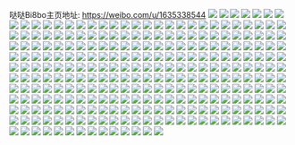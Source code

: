 哒哒Bi8bo主页地址: https://weibo.com/u/1635338544 
![](https://wx4.sinaimg.cn/mw2000/61794930ly1h8cof2o1s3j215s0vcwn5.jpg) 
![](https://wx4.sinaimg.cn/mw2000/61794930ly1h8cof53jgpj21400u0tmc.jpg) 
![](https://wx4.sinaimg.cn/mw2000/61794930ly1h81g8zfx1fj22c02c0qsw.jpg) 
![](https://wx4.sinaimg.cn/mw2000/61794930ly1h81g8ztxvnj20sg0sg45a.jpg) 
![](https://wx4.sinaimg.cn/mw2000/61794930ly1h81g90pqvqj23402c0kjm.jpg) 
![](https://wx4.sinaimg.cn/mw2000/61794930ly1h81g91ctuqj20zq0qsh1v.jpg) 
![](https://wx4.sinaimg.cn/mw2000/61794930ly1h81g91pv3wj20ph0sg43y.jpg) 
![](https://wx4.sinaimg.cn/mw2000/61794930ly1h81g926wxvj20sg0sg0zf.jpg) 
![](https://wx4.sinaimg.cn/mw2000/61794930ly1h81g8yr7gkj224l2u57wi.jpg) 
![](https://wx4.sinaimg.cn/mw2000/61794930ly1h81g953lf7j23402c01l0.jpg) 
![](https://wx4.sinaimg.cn/mw2000/61794930ly1h81g96v4vxj22c02c07wi.jpg) 
![](https://wx4.sinaimg.cn/mw2000/61794930ly1h7hszgdphoj23402c0kjp.jpg) 
![](https://wx4.sinaimg.cn/mw2000/61794930ly1h7hswql80rj215s0vckcd.jpg) 
![](https://wx4.sinaimg.cn/mw2000/61794930ly1h7ezgv9510j20vc15sn10.jpg) 
![](https://wx4.sinaimg.cn/mw2000/61794930ly1h7ezgvq4vij20vc15swv8.jpg) 
![](https://wx4.sinaimg.cn/mw2000/61794930ly1h7ezgw2zcwj20rb10f0tc.jpg) 
![](https://wx4.sinaimg.cn/mw2000/61794930ly1h7ezgwni2vj20vc15s752.jpg) 
![](https://wx4.sinaimg.cn/mw2000/61794930ly1h7c2vpcnw1j22dr36ae81.jpg) 
![](https://wx4.sinaimg.cn/mw2000/61794930ly1h6zf6b25zaj23344monph.jpg) 
![](https://wx4.sinaimg.cn/mw2000/61794930ly1h6zf64tyl1j23344mohdy.jpg) 
![](https://wx4.sinaimg.cn/mw2000/61794930ly1h5mud5g5gwj221a2pphdu.jpg) 
![](https://wx4.sinaimg.cn/mw2000/61794930ly1h5mud743iej22c0340kjn.jpg) 
![](https://wx4.sinaimg.cn/mw2000/61794930ly1h5mud8kdxsj21rb2cfu0x.jpg) 
![](https://wx4.sinaimg.cn/mw2000/61794930ly1h5msa61fa3j22c0340x6q.jpg) 
![](https://wx4.sinaimg.cn/mw2000/61794930ly1h5msaglgyqj22c0340kjn.jpg) 
![](https://wx4.sinaimg.cn/mw2000/61794930ly1h5msaa4wrzj22c03407wj.jpg) 
![](https://wx4.sinaimg.cn/mw2000/61794930ly1h5dp2pujepj23402c01kz.jpg) 
![](https://wx4.sinaimg.cn/mw2000/61794930ly1h5dp0v4vyjj215s0vcqlz.jpg) 
![](https://wx4.sinaimg.cn/mw2000/61794930ly1h5dp11zv05j215s0vckbq.jpg) 
![](https://wx4.sinaimg.cn/mw2000/61794930ly1h57a19p57lj20uk4nf1ky.jpg) 
![](https://wx4.sinaimg.cn/mw2000/61794930ly1h57a0rmz2zj20xc4hjx6p.jpg) 
![](https://wx4.sinaimg.cn/mw2000/61794930ly1h41454t2apj20n01dsqah.jpg) 
![](https://wx4.sinaimg.cn/mw2000/61794930ly1h3lxtnrgqmj22c035p7wj.jpg) 
![](https://wx4.sinaimg.cn/mw2000/61794930ly1h3lxtp4ue0j22012o21ky.jpg) 
![](https://wx4.sinaimg.cn/mw2000/61794930ly1h2yjz51sn4j23402c0qv6.jpg) 
![](https://wx4.sinaimg.cn/mw2000/61794930ly1h10dm39wm7j20n01dsqgo.jpg) 
![](https://wx4.sinaimg.cn/mw2000/61794930ly1h0m1b7peohj22c0340x6r.jpg) 
![](https://wx4.sinaimg.cn/mw2000/61794930ly1h0m19teum3j20zg13adlh.jpg) 
![](https://wx4.sinaimg.cn/mw2000/61794930ly1gzsjb03cz6j22c02c0e82.jpg) 
![](https://wx4.sinaimg.cn/mw2000/61794930ly1gyxzk0sg3rj20qo13y7gz.jpg) 
![](https://wx4.sinaimg.cn/mw2000/61794930ly1gyxzk0jh9pj20qu14ak4v.jpg) 
![](https://wx4.sinaimg.cn/mw2000/61794930ly1gyxzk128d7j20qi13pdsy.jpg) 
![](https://wx4.sinaimg.cn/mw2000/61794930ly1gyxzk1acrmj20qj13u14x.jpg) 
![](https://wx4.sinaimg.cn/mw2000/61794930ly1gyxzk1mpn3j20s415lds4.jpg) 
![](https://wx4.sinaimg.cn/mw2000/61794930ly1gyxzk1x69ij20t417nao5.jpg) 
![](https://wx4.sinaimg.cn/mw2000/61794930ly1gyxzk2a1y5j20ru15rgzy.jpg) 
![](https://wx4.sinaimg.cn/mw2000/61794930ly1gyxzk2k2wfj20vc1907jd.jpg) 
![](https://wx4.sinaimg.cn/mw2000/61794930ly1gyxzk2txhij20s1161qhl.jpg) 
![](https://wx4.sinaimg.cn/mw2000/61794930ly1gys1wez3v2j20vc15snbc.jpg) 
![](https://wx4.sinaimg.cn/mw2000/61794930ly1gyq5xviyx3j22c0340u0y.jpg) 
![](https://wx4.sinaimg.cn/mw2000/61794930ly1gyq5xx77u1j22g23317wi.jpg) 
![](https://wx4.sinaimg.cn/mw2000/61794930ly1gyjxtg3av4j22oa2ip4qq.jpg) 
![](https://wx4.sinaimg.cn/mw2000/61794930ly1gxkp20vrj9j234022oe83.jpg) 
![](https://wx4.sinaimg.cn/mw2000/61794930ly1gxkp23ccemj24mo334b2d.jpg) 
![](https://wx4.sinaimg.cn/mw2000/61794930ly1gxkp26cecyj24mo334e85.jpg) 
![](https://wx4.sinaimg.cn/mw2000/61794930ly1gxkp28wje9j24mo334npi.jpg) 
![](https://wx4.sinaimg.cn/mw2000/61794930ly1gxkp21n364j22sg1r3hdt.jpg) 
![](https://wx4.sinaimg.cn/mw2000/61794930ly1gx9yyz9d1gj20hu0huwg3.jpg) 
![](https://wx4.sinaimg.cn/mw2000/61794930ly1gwqhbsw1zfj228w1oohdt.jpg) 
![](https://wx4.sinaimg.cn/mw2000/61794930ly1gwqhbv1upbj22hv1veqv5.jpg) 
![](https://wx4.sinaimg.cn/mw2000/61794930ly1gwlr8r5ic6j23402c0hdt.jpg) 
![](https://wx4.sinaimg.cn/mw2000/61794930ly1gwlr8p7u44j225g2va7wi.jpg) 
![](https://wx4.sinaimg.cn/mw2000/61794930ly1gwi0s0ov8yj23402c0npe.jpg) 
![](https://wx4.sinaimg.cn/mw2000/61794930ly1gwi0s2ydkmj23402c0kjm.jpg) 
![](https://wx4.sinaimg.cn/mw2000/61794930ly1gwi0s4h6acj22ij1vwqv5.jpg) 
![](https://wx4.sinaimg.cn/mw2000/61794930ly1gwi0s6eyhsj22c0340x6q.jpg) 
![](https://wx4.sinaimg.cn/mw2000/61794930ly1gw90kg9kvzj215s0vcqgz.jpg) 
![](https://wx4.sinaimg.cn/mw2000/61794930ly1gw90kgi4cfj215s0vc49a.jpg) 
![](https://wx4.sinaimg.cn/mw2000/61794930ly1gvroxo19xrj20mg0iz7av.jpg) 
![](https://wx4.sinaimg.cn/mw2000/61794930ly1gvroxoh1v4j215s0vctq0.jpg) 
![](https://wx4.sinaimg.cn/mw2000/61794930ly1gvroxh9m5sj221m2q6u0x.jpg) 
![](https://wx4.sinaimg.cn/mw2000/61794930ly1gvrouql67yj21kj23e7w6.jpg) 
![](https://wx4.sinaimg.cn/mw2000/61794930ly1gvrourecfxj21o52874qp.jpg) 
![](https://wx4.sinaimg.cn/mw2000/61794930ly1gvrouswuudj22c0340e83.jpg) 
![](https://wx4.sinaimg.cn/mw2000/61794930ly1gvrouvt7nij23402c0hdw.jpg) 
![](https://wx4.sinaimg.cn/mw2000/001MFIg8ly1gvck62fjqfj620t20taqw02.jpg) 
![](https://wx4.sinaimg.cn/mw2000/001MFIg8ly1gvck5yy3p4j62bv2bvx1x02.jpg) 
![](https://wx4.sinaimg.cn/mw2000/001MFIg8ly1gvck60d65yj63402c0e8302.jpg) 
![](https://wx4.sinaimg.cn/mw2000/001MFIg8ly1gvck632rduj61gf13bamx02.jpg) 
![](https://wx4.sinaimg.cn/mw2000/001MFIg8ly1gvck63t4tuj61r61be4kj02.jpg) 
![](https://wx4.sinaimg.cn/mw2000/001MFIg8ly1gvck61ondwj624u24ue8102.jpg) 
![](https://wx4.sinaimg.cn/mw2000/001MFIg8ly1gv82072x81j60rs0kuaeu02.jpg) 
![](https://wx4.sinaimg.cn/mw2000/61794930ly1gut8on9h3hj23402c0b29.jpg) 
![](https://wx4.sinaimg.cn/mw2000/001MFIg8ly1guom9g49fuj615s0vcap902.jpg) 
![](https://wx4.sinaimg.cn/mw2000/001MFIg8ly1guom9gx6n8j615s0vcdtr02.jpg) 
![](https://wx4.sinaimg.cn/mw2000/001MFIg8ly1guom9gh57dj61iy1580tw02.jpg) 
![](https://wx4.sinaimg.cn/mw2000/001MFIg8ly1guo0ewaogmj61qp2m1qnd02.jpg) 
![](https://wx4.sinaimg.cn/mw2000/001MFIg8ly1gunis58x0sj62c0340kjn02.jpg) 
![](https://wx4.sinaimg.cn/mw2000/61794930ly1gunis643wdj215s0vctn4.jpg) 
![](https://wx4.sinaimg.cn/mw2000/001MFIg8ly1gunis1uyxkj62c02c0x6q02.jpg) 
![](https://wx4.sinaimg.cn/mw2000/61794930ly1gunis3cvptj22a41ple81.jpg) 
![](https://wx4.sinaimg.cn/mw2000/001MFIg8ly1gulwv746mej60n01dsaj302.jpg) 
![](https://wx4.sinaimg.cn/mw2000/001MFIg8ly1gug9tik1mnj628h2zbe8202.jpg) 
![](https://wx4.sinaimg.cn/mw2000/001MFIg8gy1guf4aki1btj63402c0e8202.jpg) 
![](https://wx4.sinaimg.cn/mw2000/001MFIg8ly1gu95ubq7wcj62bv2bv7wh02.jpg) 
![](https://wx4.sinaimg.cn/mw2000/001MFIg8ly1gu4nuz8n02j63402c0u0x02.jpg) 
![](https://wx4.sinaimg.cn/mw2000/001MFIg8ly1gty0d46fjnj61r92cdkjl02.jpg) 
![](https://wx4.sinaimg.cn/mw2000/001MFIg8ly1gty0d2yw5pj62c0340kjl02.jpg) 
![](https://wx4.sinaimg.cn/mw2000/001MFIg8ly1gty0dp3iivj61qo2bkqv502.jpg) 
![](https://wx4.sinaimg.cn/mw2000/001MFIg8ly1gtqwkyn3w4j62bv2bvqv502.jpg) 
![](https://wx4.sinaimg.cn/mw2000/001MFIg8ly1gtqwl0cy2kj62c02c0b2902.jpg) 
![](https://wx4.sinaimg.cn/mw2000/001MFIg8ly1gtl9oe165jj63402c0e8202.jpg) 
![](https://wx4.sinaimg.cn/mw2000/001MFIg8ly1gtl9ofqfcbj63402c0npd02.jpg) 
![](https://wx4.sinaimg.cn/mw2000/61794930ly1gtgmf8tcw8j20p70xmk4e.jpg) 
![](https://wx4.sinaimg.cn/mw2000/61794930ly1gtgmfdk6wxj20rb10e7ji.jpg) 
![](https://wx4.sinaimg.cn/mw2000/61794930ly1gtgmffb8zrj228c2z4b2b.jpg) 
![](https://wx4.sinaimg.cn/mw2000/61794930ly1gtgmfczrnwj22c0341u0z.jpg) 
![](https://wx4.sinaimg.cn/mw2000/61794930ly1gt8ifsx4jwj20va0vawqk.jpg) 
![](https://wx4.sinaimg.cn/mw2000/61794930ly1gt8ifsd9z3j20va0va4d1.jpg) 
![](https://wx4.sinaimg.cn/mw2000/001MFIg8ly1gt3x32fcouj615s0vctos02.jpg) 
![](https://wx4.sinaimg.cn/mw2000/61794930ly1gt3x35a0f5j22o1201hdt.jpg) 
![](https://wx4.sinaimg.cn/mw2000/61794930ly1gt3x33pvx5j221a2ppe81.jpg) 
![](https://wx4.sinaimg.cn/mw2000/61794930ly1gt3x32prt9j215s0vcgyv.jpg) 
![](https://wx4.sinaimg.cn/mw2000/61794930ly1grvrtsmq2bj21rt1rtttu.jpg) 
![](https://wx4.sinaimg.cn/mw2000/61794930ly1grnxrui24yj215s0vcaou.jpg) 
![](https://wx4.sinaimg.cn/mw2000/61794930ly1grnxrw3ks5j229j30p7wh.jpg) 
![](https://wx4.sinaimg.cn/mw2000/61794930ly1grnxrutecmj215s0vcakq.jpg) 
![](https://wx4.sinaimg.cn/mw2000/61794930ly1gqoyxp0mbyj22c0340npe.jpg) 
![](https://wx4.sinaimg.cn/mw2000/61794930ly1gqoyxrrsx5j22c0340hdu.jpg) 
![](https://wx4.sinaimg.cn/mw2000/61794930ly1gqlj86fydwj22c02c04qp.jpg) 
![](https://wx4.sinaimg.cn/mw2000/61794930ly1gqc5gjabnkj20zk0k0qc9.jpg) 
![](https://wx4.sinaimg.cn/mw2000/61794930ly1gqc5girc2sj21400u0dsz.jpg) 
![](https://wx4.sinaimg.cn/mw2000/61794930ly1gqc5ghb40aj22ds1sche1.jpg) 
![](https://wx4.sinaimg.cn/mw2000/61794930ly1gqc5g8gcogj224o2u84qp.jpg) 
![](https://wx4.sinaimg.cn/mw2000/61794930ly1gqc5gjy92cj226j2wpqgw.jpg) 
![](https://wx4.sinaimg.cn/mw2000/61794930ly1gqc5gi776bj20zk0k049m.jpg) 
![](https://wx4.sinaimg.cn/mw2000/61794930ly1gq8qpm8mlmj20vc15swxk.jpg) 
![](https://wx4.sinaimg.cn/mw2000/61794930ly1gq8qpl6krsj20vc15sh27.jpg) 
![](https://wx4.sinaimg.cn/mw2000/61794930ly1gq8qpjyv1ij215s0vcdwe.jpg) 
![](https://wx4.sinaimg.cn/mw2000/61794930ly1gq8qpnjbdoj215s0vctow.jpg) 
![](https://wx4.sinaimg.cn/mw2000/61794930ly1gpsti6nz93j22c0340qv6.jpg) 
![](https://wx4.sinaimg.cn/mw2000/61794930ly1gpha6myrfbj23402c0e81.jpg) 
![](https://wx4.sinaimg.cn/mw2000/61794930ly1gpa6ai0xj2j21sc2ds4qp.jpg) 
![](https://wx4.sinaimg.cn/mw2000/61794930ly1gp8ujcfcccj20n01frqj2.jpg) 
![](https://wx4.sinaimg.cn/mw2000/61794930ly1gp8ujc181rj20n0175tkn.jpg) 
![](https://wx4.sinaimg.cn/mw2000/61794930ly1gp8ujej4qlj20n01frqpc.jpg) 
![](https://wx4.sinaimg.cn/mw2000/61794930ly1gp8ujcxvhlj20n00yids9.jpg) 
![](https://wx4.sinaimg.cn/mw2000/61794930ly1gp3anyf7rmj20va0va19e.jpg) 
![](https://wx4.sinaimg.cn/mw2000/61794930ly1gox20bvidij22c0340hdt.jpg) 
![](https://wx4.sinaimg.cn/mw2000/61794930ly1gox20dpfpfj22c0340kjl.jpg) 
![](https://wx4.sinaimg.cn/mw2000/61794930ly1gox20fzsctj22c0340hdt.jpg) 
![](https://wx4.sinaimg.cn/mw2000/61794930ly1gox20i0zxhj2294306b29.jpg) 
![](https://wx4.sinaimg.cn/mw2000/61794930ly1gox20k4w5nj228i2zc7wh.jpg) 
![](https://wx4.sinaimg.cn/mw2000/61794930ly1gox20ltxv0j225k2vf4qp.jpg) 
![](https://wx4.sinaimg.cn/mw2000/61794930ly1gouwou1m9ej22c0340b2d.jpg) 
![](https://wx4.sinaimg.cn/mw2000/61794930ly1gouworuiufj223g2u7qv8.jpg) 
![](https://wx4.sinaimg.cn/mw2000/61794930ly1gouwoosqssj21uc2ggb2b.jpg) 
![](https://wx4.sinaimg.cn/mw2000/61794930ly1gouwovb9qxj22652w77wi.jpg) 
![](https://wx4.sinaimg.cn/mw2000/61794930ly1gospb2pcm1j20vc15sqhx.jpg) 
![](https://wx4.sinaimg.cn/mw2000/61794930ly1gon4a9e4n1j20vc15s1ak.jpg) 
![](https://wx4.sinaimg.cn/mw2000/61794930ly1gon4a6w0zqj20vc15swv5.jpg) 
![](https://wx4.sinaimg.cn/mw2000/61794930ly1gon4aatcgfj20vc15saqw.jpg) 
![](https://wx4.sinaimg.cn/mw2000/61794930ly1gon4ac10s2j20vc15sndu.jpg) 
![](https://wx4.sinaimg.cn/mw2000/61794930ly1goful1u268j22c0340hdt.jpg) 
![](https://wx4.sinaimg.cn/mw2000/61794930ly1gods8m9r7uj21400u07bo.jpg) 
![](https://wx4.sinaimg.cn/mw2000/61794930ly1gods8lj6lkj21400u0dsf.jpg) 
![](https://wx4.sinaimg.cn/mw2000/61794930ly1go9avuei6mj215s0vcx43.jpg) 
![](https://wx4.sinaimg.cn/mw2000/61794930ly1go9avv7puzj215s0vctpp.jpg) 
![](https://wx4.sinaimg.cn/mw2000/61794930ly1go7u4qx3r1j23402c0npe.jpg) 
![](https://wx4.sinaimg.cn/mw2000/61794930ly1go1ciauyxkj21sc2dse17.jpg) 
![](https://wx4.sinaimg.cn/mw2000/61794930ly1go1cid2vcrj22c0340hdt.jpg) 
![](https://wx4.sinaimg.cn/mw2000/61794930ly1gn3vdjo4j5j215s0vcatk.jpg) 
![](https://wx4.sinaimg.cn/mw2000/61794930ly1gn3vdk9kpoj215s0vc7m7.jpg) 
![](https://wx4.sinaimg.cn/mw2000/61794930ly1gmd8qfbos3j21400u04a2.jpg) 
![](https://wx4.sinaimg.cn/mw2000/61794930ly1gmd8qhpw65j23402c0npd.jpg) 
![](https://wx4.sinaimg.cn/mw2000/61794930ly1gmd8och8zfj20n01ds1ky.jpg) 
![](https://wx4.sinaimg.cn/mw2000/61794930ly1gm9fs1gmibj20u01407d3.jpg) 
![](https://wx4.sinaimg.cn/mw2000/61794930ly1gm9fs50n6mj20u0140wn6.jpg) 
![](https://wx4.sinaimg.cn/mw2000/61794930ly1gm8l2cevt5j20u018lgto.jpg) 
![](https://wx4.sinaimg.cn/mw2000/61794930ly1gm8l2brq87j20u01bktg4.jpg) 
![](https://wx4.sinaimg.cn/mw2000/61794930ly1gm8l3xek9hj20u0186n3k.jpg) 
![](https://wx4.sinaimg.cn/mw2000/61794930ly1gm8l2f2fwej20u0190wnm.jpg) 
![](https://wx4.sinaimg.cn/mw2000/61794930ly1gm896u5cw9j23402c0qv5.jpg) 
![](https://wx4.sinaimg.cn/mw2000/61794930ly1gm896w16dgj20t717tn8m.jpg) 
![](https://wx4.sinaimg.cn/mw2000/61794930ly1gm0bkqurt0j234022okjl.jpg) 
![](https://wx4.sinaimg.cn/mw2000/61794930ly1gm0bko6zvcj234022okjl.jpg) 
![](https://wx4.sinaimg.cn/mw2000/61794930ly1gm0bkppivxj234022okjl.jpg) 
![](https://wx4.sinaimg.cn/mw2000/61794930ly1gm0bkn2xoij222o340e81.jpg) 
![](https://wx4.sinaimg.cn/mw2000/61794930ly1glzba7nbhej222o340npd.jpg) 
![](https://wx4.sinaimg.cn/mw2000/61794930ly1glzba996lcj222o340npd.jpg) 
![](https://wx4.sinaimg.cn/mw2000/61794930ly1glzbaaxqsrj222o340npd.jpg) 
![](https://wx4.sinaimg.cn/mw2000/61794930ly1glxxd10ny6j215s0vcqij.jpg) 
![](https://wx4.sinaimg.cn/mw2000/61794930ly1glxxd0nx50j215s0vcaow.jpg) 
![](https://wx4.sinaimg.cn/mw2000/61794930ly1glxxd1gwmtj215s0vc7h5.jpg) 
![](https://wx4.sinaimg.cn/mw2000/61794930ly1glxxd1suzhj215s0vcqhn.jpg) 
![](https://wx4.sinaimg.cn/mw2000/61794930ly1glvrndvy18j222o340qv5.jpg) 
![](https://wx4.sinaimg.cn/mw2000/61794930ly1glvrngpvymj222o3404qq.jpg) 
![](https://wx4.sinaimg.cn/mw2000/61794930ly1glvrnhy8pxj222o340b2a.jpg) 
![](https://wx4.sinaimg.cn/mw2000/61794930ly1glvrnjo7u9j222o3401ky.jpg) 
![](https://wx4.sinaimg.cn/mw2000/61794930ly1glvrnkhf70j222o340hdt.jpg) 
![](https://wx4.sinaimg.cn/mw2000/61794930ly1glvrnm61m5j222o340e81.jpg) 
![](https://wx4.sinaimg.cn/mw2000/61794930ly1glvrnnwpt3j222o340x6p.jpg) 
![](https://wx4.sinaimg.cn/mw2000/61794930ly1glvrnljip6j222o340hdt.jpg) 
![](https://wx4.sinaimg.cn/mw2000/61794930ly1glvrnourfoj222o340e81.jpg) 
![](https://wx4.sinaimg.cn/mw2000/61794930ly1glvfc1vt8gj21400u0alr.jpg) 
![](https://wx4.sinaimg.cn/mw2000/61794930ly1glvfc1faw0j21400u0du2.jpg) 
![](https://wx4.sinaimg.cn/mw2000/61794930ly1glvfc2cwnpj21400u0aqj.jpg) 
![](https://wx4.sinaimg.cn/mw2000/61794930ly1glvfc2wgzmj20u0140k39.jpg) 
![](https://wx4.sinaimg.cn/mw2000/61794930ly1glum93bs9ij215s0vcata.jpg) 
![](https://wx4.sinaimg.cn/mw2000/61794930ly1gls0t89472j22c03401jq.jpg) 
![](https://wx4.sinaimg.cn/mw2000/61794930ly1gls0t5uddgj22c0340b29.jpg) 
![](https://wx4.sinaimg.cn/mw2000/61794930ly1gllcmsrso6j22c0340e82.jpg) 
![](https://wx4.sinaimg.cn/mw2000/61794930ly1gllcmv0tpvj22c0340kjm.jpg) 
![](https://wx4.sinaimg.cn/mw2000/61794930ly1glk5mtgl11j22c0340u0y.jpg) 
![](https://wx4.sinaimg.cn/mw2000/61794930ly1glk5mv88xaj22c0340u0y.jpg) 
![](https://wx4.sinaimg.cn/mw2000/61794930ly1glk5mrfxczj22c0340kjm.jpg) 
![](https://wx4.sinaimg.cn/mw2000/61794930ly1glk16ks36aj21le1leto0.jpg) 
![](https://wx4.sinaimg.cn/mw2000/61794930ly1glk16lf9cdj21le1le4dx.jpg) 
![](https://wx4.sinaimg.cn/mw2000/61794930ly1gliqsu8u6xj23402c0x6p.jpg) 
![](https://wx4.sinaimg.cn/mw2000/61794930ly1gliqswmkilj23402c0b2a.jpg) 
![](https://wx4.sinaimg.cn/mw2000/61794930ly1gliqsz8tqpj23402c01ky.jpg) 
![](https://wx4.sinaimg.cn/mw2000/61794930ly1gliqt1kz3mj23402c0qv5.jpg) 
![](https://wx4.sinaimg.cn/mw2000/61794930ly1gliqt4cldyj23402c0b2b.jpg) 
![](https://wx4.sinaimg.cn/mw2000/61794930ly1gliqt5i68cj23402c0hdt.jpg) 
![](https://wx4.sinaimg.cn/mw2000/61794930ly1gliqt88oexj23402c04qr.jpg) 
![](https://wx4.sinaimg.cn/mw2000/61794930ly1gliqsswl3wj21sc1sc1b5.jpg) 
![](https://wx4.sinaimg.cn/mw2000/61794930ly1gliqt9b3w6j21vw1vwb29.jpg) 
![](https://wx4.sinaimg.cn/mw2000/61794930ly1gliqtbnlfkj22c02c0u0y.jpg) 
![](https://wx4.sinaimg.cn/mw2000/61794930ly1gliqti9gh4j23402c0u0x.jpg) 
![](https://wx4.sinaimg.cn/mw2000/61794930ly1gl7evfcvirj221z21z0xw.jpg) 
![](https://wx4.sinaimg.cn/mw2000/61794930ly1gl74qd1a2uj23402c0b29.jpg) 
![](https://wx4.sinaimg.cn/mw2000/61794930ly1gl74qan373j23402c04qp.jpg) 
![](https://wx4.sinaimg.cn/mw2000/61794930ly1gl3yz4x1r4j22ds1scu0x.jpg) 
![](https://wx4.sinaimg.cn/mw2000/61794930ly1gktika8712j22yo1o07wi.jpg) 
![](https://wx4.sinaimg.cn/mw2000/61794930ly1gktik8yekfj22yo1o0b2a.jpg) 
![](https://wx4.sinaimg.cn/mw2000/61794930ly1gktikaq9l5j215s0vcqkv.jpg) 
![](https://wx4.sinaimg.cn/mw2000/61794930ly1gktikbes9jj23402c0npd.jpg) 
![](https://wx4.sinaimg.cn/mw2000/61794930ly1gks9x03q7wj20vc0vc7je.jpg) 
![](https://wx4.sinaimg.cn/mw2000/61794930ly1gks9x2u1vvj22c02c0u0x.jpg) 
![](https://wx4.sinaimg.cn/mw2000/61794930ly1gks9x5ncp8j23402c0hdt.jpg) 
![](https://wx4.sinaimg.cn/mw2000/61794930ly1gks9x7z26cj23402c0kjm.jpg) 
![](https://wx4.sinaimg.cn/mw2000/61794930ly1gkoxy4vnmij215s0vce45.jpg) 
![](https://wx4.sinaimg.cn/mw2000/61794930ly1gkoxy5dxkpj215s0vc4ky.jpg) 
![](https://wx4.sinaimg.cn/mw2000/61794930ly1gklpc3euynj20n01dshdw.jpg) 
![](https://wx4.sinaimg.cn/mw2000/61794930ly1gklpc52l6sj226n2wvhdu.jpg) 
![](https://wx4.sinaimg.cn/mw2000/61794930ly1gklpc68cxjj22c0340hdt.jpg) 
![](https://wx4.sinaimg.cn/mw2000/61794930ly1gklpc98stcj22c0340kjm.jpg) 
![](https://wx4.sinaimg.cn/mw2000/61794930ly1gklpca6jtfj224s2uiqjw.jpg) 
![](https://wx4.sinaimg.cn/mw2000/61794930ly1gklpcc2ryjj22c0340hdt.jpg) 
![](https://wx4.sinaimg.cn/mw2000/61794930ly1gkhrfry6g3j219m1othas.jpg) 
![](https://wx4.sinaimg.cn/mw2000/61794930ly1gkcxr6tajyj22c02c0b2b.jpg) 
![](https://wx4.sinaimg.cn/mw2000/61794930ly1gkcxr3pn61j22c02c0hdv.jpg) 
![](https://wx4.sinaimg.cn/mw2000/61794930ly1gkcxqy1za8j22c02c01kz.jpg) 
![](https://wx4.sinaimg.cn/mw2000/61794930ly1gkcxr0tdjvj22c02c07wi.jpg) 
![](https://wx4.sinaimg.cn/mw2000/61794930ly1gkc6qd1opzj226g2wm1kx.jpg) 
![](https://wx4.sinaimg.cn/mw2000/61794930ly1gkc6qell6gj227s2ye1kx.jpg) 
![](https://wx4.sinaimg.cn/mw2000/61794930ly1gkc6qge5xjj22c0340e81.jpg) 
![](https://wx4.sinaimg.cn/mw2000/61794930ly1gkc6qigwxej22822yr4qp.jpg) 
![](https://wx4.sinaimg.cn/mw2000/61794930ly1gkb6u1qjenj22bv2bvb29.jpg) 
![](https://wx4.sinaimg.cn/mw2000/61794930ly1gkayipy2tvj224s2uiqjw.jpg) 
![](https://wx4.sinaimg.cn/mw2000/61794930ly1gk8sf6nnaij20n01dsdx4.jpg) 
![](https://wx4.sinaimg.cn/mw2000/61794930ly1gk1rg0mv55j215s0vcayd.jpg) 
![](https://wx4.sinaimg.cn/mw2000/61794930ly1gk1rg0yrw6j215s0vc7sl.jpg) 
![](https://wx4.sinaimg.cn/mw2000/61794930ly1gk1rg2uwfbj215s0vc7t8.jpg) 
![](https://wx4.sinaimg.cn/mw2000/61794930ly1gk1rg1uuh2j215s0vcha1.jpg) 
![](https://wx4.sinaimg.cn/mw2000/61794930ly1gjy57taac7j22c02c04bi.jpg) 
![](https://wx4.sinaimg.cn/mw2000/61794930ly1gjy57rfg08j22c02c0hdt.jpg) 
![](https://wx4.sinaimg.cn/mw2000/61794930ly1gjy57vpmqxj22c02c01ky.jpg) 
![](https://wx4.sinaimg.cn/mw2000/61794930ly1gjy580mro5j22c02c01ky.jpg) 
![](https://wx4.sinaimg.cn/mw2000/61794930ly1gjy57xf1fcj22c02c07jt.jpg) 
![](https://wx4.sinaimg.cn/mw2000/61794930ly1gjy57z4tpyj22c02c017y.jpg) 
![](https://wx4.sinaimg.cn/mw2000/61794930ly1gjy582qmq5j21wp2jl1kx.jpg) 
![](https://wx4.sinaimg.cn/mw2000/61794930ly1gjy5843vmgj22332s4b29.jpg) 
![](https://wx4.sinaimg.cn/mw2000/61794930ly1gjsrf4ywnvj20u013zgyz.jpg) 
![](https://wx4.sinaimg.cn/mw2000/61794930ly1gjsrf5dsasj20u013zqfc.jpg) 
![](https://wx4.sinaimg.cn/mw2000/61794930ly1gjsrf5ydlpj20u013zk7n.jpg) 
![](https://wx4.sinaimg.cn/mw2000/61794930ly1gjsrf4iylgj20u013z4bw.jpg) 
![](https://wx4.sinaimg.cn/mw2000/61794930ly1gjnw824vzij23402c07ib.jpg) 
![](https://wx4.sinaimg.cn/mw2000/61794930ly1gjnw83ebqsj23402c0n74.jpg) 
![](https://wx4.sinaimg.cn/mw2000/61794930ly1gjnw85sfymj23402c0e81.jpg) 
![](https://wx4.sinaimg.cn/mw2000/61794930ly1gjlrx6ur9dj22c02c0gv5.jpg) 
